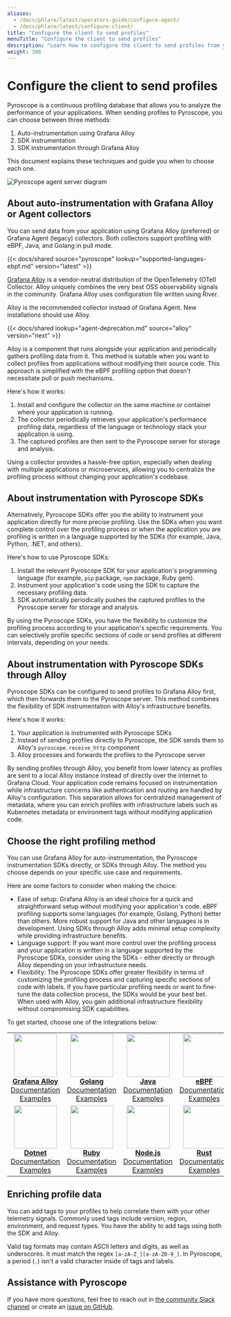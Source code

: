 ```yaml
---
aliases:
  - /docs/phlare/latest/operators-guide/configure-agent/
  - /docs/phlare/latest/configure-client/
title: "Configure the client to send profiles"
menuTitle: "Configure the client to send profiles"
description: "Learn how to configure the client to send profiles from your application."
weight: 300
---
```


# Configure the client to send profiles

Pyroscope is a continuous profiling database that allows you to analyze the performance of your applications.
When sending profiles to Pyroscope, you can choose between three methods:
1. Auto-instrumentation using Grafana Alloy
2. SDK instrumentation
3. SDK instrumentation through Grafana Alloy

This document explains these techniques and guide you when to choose each one.

![Pyroscope agent server diagram](https://grafana.com/media/docs/pyroscope/pyroscope_client_server_diagram_11_18_2024.png)

## About auto-instrumentation with Grafana Alloy or Agent collectors

You can send data from your application using Grafana Alloy (preferred) or Grafana Agent (legacy) collectors.
Both collectors support profiling with eBPF, Java, and Golang in pull mode.

[//]: # 'Shared content for supported languages with eBPF'
[//]: # 'This content is located in /pyroscope/docs/sources/shared/supported-languages-ebpf.md'

{{< docs/shared source="pyroscope" lookup="supported-languages-ebpf.md" version="latest" >}}

[Grafana Alloy](https://grafana.com/docs/alloy/latest/) is a vendor-neutral distribution of the OpenTelemetry (OTel) Collector.
Alloy uniquely combines the very best OSS observability signals in the community.
Grafana Alloy uses configuration file written using River.

Alloy is the recommended collector instead of Grafana Agent.
New installations should use Alloy.

{{< docs/shared lookup="agent-deprecation.md" source="alloy" version="next" >}}

Alloy is a component that runs alongside your application and periodically gathers profiling data from it.
This method is suitable when you want to collect profiles from applications without modifying their source code.
This approach is simplified with the eBPF profiling option that doesn't necessitate pull or push mechanisms.

Here's how it works:

1. Install and configure the collector on the same machine or container where your application is running.
2. The collector periodically retrieves your application's performance profiling data, regardless of the language or technology stack your application is using.
3. The captured profiles are then sent to the Pyroscope server for storage and analysis.

Using a collector provides a hassle-free option, especially when dealing with multiple applications or microservices, allowing you to centralize the profiling process without changing your application's codebase.

## About instrumentation with Pyroscope SDKs

Alternatively, Pyroscope SDKs offer you the ability to instrument your application directly for more precise profiling.
Use the SDKs when you want complete control over the profiling process or when the application you are profiling is written in a language supported by the SDKs (for example, Java, Python, .NET, and others).

Here's how to use Pyroscope SDKs:

1. Install the relevant Pyroscope SDK for your application's programming language (for example, `pip` package, `npm` package, Ruby gem).
2. Instrument your application's code using the SDK to capture the necessary profiling data.
3. SDK automatically periodically pushes the captured profiles to the Pyroscope server for storage and analysis.

By using the Pyroscope SDKs, you have the flexibility to customize the profiling process according to your application's specific requirements.
You can selectively profile specific sections of code or send profiles at different intervals, depending on your needs.

## About instrumentation with Pyroscope SDKs through Alloy

Pyroscope SDKs can be configured to send profiles to Grafana Alloy first, which then forwards them to the Pyroscope server. This method combines the flexibility of SDK instrumentation with Alloy's infrastructure benefits.

Here's how it works:
1. Your application is instrumented with Pyroscope SDKs
2. Instead of sending profiles directly to Pyroscope, the SDK sends them to Alloy's `pyroscope.receive_http` component
3. Alloy processes and forwards the profiles to the Pyroscope server

By sending profiles through Alloy, you benefit from lower latency as profiles are sent to a local Alloy instance instead of directly over the internet to Grafana Cloud. Your application code remains focused on instrumentation while infrastructure concerns like authentication and routing are handled by Alloy's configuration. This separation allows for centralized management of metadata, where you can enrich profiles with infrastructure labels such as Kubernetes metadata or environment tags without modifying application code.

## Choose the right profiling method

You can use Grafana Alloy for auto-instrumentation, the Pyroscope instrumentation SDKs directly, or SDKs through Alloy. 
The method you choose depends on your specific use case and requirements.

Here are some factors to consider when making the choice:

- Ease of setup: Grafana Alloy is an ideal choice for a quick and straightforward setup without modifying your application's code. eBPF profiling supports some languages (for example, Golang, Python) better than others. More robust support for Java and other languages is in development. Using SDKs through Alloy adds minimal setup complexity while providing infrastructure benefits.
- Language support: If you want more control over the profiling process and your application is written in a language supported by the Pyroscope SDKs, consider using the SDKs - either directly or through Alloy depending on your infrastructure needs.
- Flexibility: The Pyroscope SDKs offer greater flexibility in terms of customizing the profiling process and capturing specific sections of code with labels. If you have particular profiling needs or want to fine-tune the data collection process, the SDKs would be your best bet. When used with Alloy, you gain additional infrastructure flexibility without compromising SDK capabilities.

To get started, choose one of the integrations below:
<table>
   <tr>
      <td align="center"><a href="https://grafana.com/docs/pyroscope/latest/configure-client/grafana-alloy/go_pull"><img src="/media/docs/alloy/alloy_icon.png" width="100px;" alt=""/><br />
        <b>Grafana Alloy</b></a><br />
          <a href="https://grafana.com/docs/pyroscope/latest/configure-client/grafana-alloy/go_pull/" title="Documentation">Documentation</a><br />
          <a href="https://github.com/grafana/pyroscope/tree/main/examples/grafana-alloy-auto-instrumentation" title="examples">Examples</a>
      </td>
      <td align="center"><a href="https://grafana.com/docs/pyroscope/latest/configure-client/language-sdks/go_push/"><img src="https://user-images.githubusercontent.com/23323466/178160549-2d69a325-56ec-4e19-bca7-d460d400b163.png" width="100px;" alt=""/><br />
        <b>Golang</b></a><br />
          <a href="https://grafana.com/docs/pyroscope/latest/configure-client/language-sdks/go_push/" title="Documentation">Documentation</a><br />
          <a href="https://github.com/grafana/pyroscope/tree/main/examples/language-sdk-instrumentation/golang-push" title="golang-examples">Examples</a>
      </td>
      <td align="center"><a href="https://grafana.com/docs/pyroscope/latest/configure-client/language-sdks/java/"><img src="https://user-images.githubusercontent.com/23323466/178160550-2b5a623a-0f4c-4911-923f-2c825784d45d.png" width="100px;" alt=""/><br />
        <b>Java</b></a><br />
          <a href="https://grafana.com/docs/pyroscope/latest/configure-client/language-sdks/java/">Documentation</a><br />
          <a href="https://github.com/grafana/pyroscope/tree/main/examples/language-sdk-instrumentation/java/rideshare" title="java-examples">Examples</a>
      </td>
      <td align="center"><a href="https://grafana.com/docs/pyroscope/latest/configure-client/grafana-alloy/ebpf"><img src="https://user-images.githubusercontent.com/23323466/178160548-e974c080-808d-4c5d-be9b-c983a319b037.png" width="100px;" alt=""/><br />
        <b>eBPF</b></a><br />
          <a href="https://grafana.com/docs/pyroscope/latest/configure-client/grafana-alloy/ebpf" title="Documentation">Documentation</a><br />
          <a href="https://github.com/grafana/pyroscope/tree/main/examples/grafana-alloy-auto-instrumentation/ebpf" title="examples">Examples</a>
      </td>
      <td align="center"><a href="https://grafana.com/docs/pyroscope/latest/configure-client/language-sdks/python/"><img src="https://user-images.githubusercontent.com/23323466/178160553-c78b8c15-99b4-43f3-a2a0-252b6c4862b1.png" width="100px;" alt=""/><br />
        <b>Python</b></a><br />
          <a href="https://grafana.com/docs/pyroscope/latest/configure-client/language-sdks/python/" title="Documentation">Documentation</a><br />
          <a href="https://github.com/grafana/pyroscope/tree/main/examples/language-sdk-instrumentation/python" title="python-examples">Examples</a>
      </td>
   </tr>
   <tr>
      <td align="center"><a href="https://grafana.com/docs/pyroscope/latest/configure-client/language-sdks/dotnet/"><img src="https://user-images.githubusercontent.com/23323466/178160544-d2e189c6-a521-482c-a7dc-5375c1985e24.png" width="100px;" alt=""/><br />
        <b>Dotnet</b></a><br />
          <a href="https://grafana.com/docs/pyroscope/latest/configure-client/language-sdks/dotnet/" title="Documentation">Documentation</a><br />
          <a href="https://github.com/grafana/pyroscope/tree/main/examples/language-sdk-instrumentation/dotnet" title="examples">Examples</a>
      </td>
      <td align="center"><a href="https://grafana.com/docs/pyroscope/latest/configure-client/language-sdks/ruby/"><img src="https://user-images.githubusercontent.com/23323466/178160554-b0be2bc5-8574-4881-ac4c-7977c0b2c195.png" width="100px;" alt=""/><br />
        <b>Ruby</b></a><br />
          <a href="https://grafana.com/docs/pyroscope/latest/configure-client/language-sdks/ruby/" title="Documentation">Documentation</a><br />
          <a href="https://github.com/grafana/pyroscope/tree/main/examples/language-sdk-instrumentation/ruby" title="ruby-examples">Examples</a>
      </td>
      <td align="center"><a href="https://grafana.com/docs/pyroscope/latest/configure-client/language-sdks/nodejs/"><img src="https://user-images.githubusercontent.com/23323466/178160551-a79ee6ff-a5d6-419e-89e6-39047cb08126.png" width="100px;" alt=""/><br />
        <b>Node.js</b></a><br />
          <a href="https://grafana.com/docs/pyroscope/latest/configure-client/language-sdks/nodejs/" title="Documentation">Documentation</a><br />
          <a href="https://github.com/grafana/pyroscope/tree/main/examples/language-sdk-instrumentation/nodejs/express" title="examples">Examples</a>
      </td>
      <td align="center"><a href="https://grafana.com/docs/pyroscope/latest/configure-client/language-sdks/rust/"><img src="https://user-images.githubusercontent.com/23323466/178160555-fb6aeee7-5d31-4bcb-9e3e-41e9f2f7d5b4.png" width="100px;" alt=""/><br />
        <b>Rust</b></a><br />
          <a href="https://grafana.com/docs/pyroscope/latest/configure-client/language-sdks/rust/" title="Documentation">Documentation</a><br />
          <a href="https://github.com/grafana/pyroscope/tree/main/examples/language-sdk-instrumentation/rust/rideshare" title="examples">Examples</a>
      </td>
   </tr>
</table>

## Enriching profile data

You can add tags to your profiles to help correlate them with your other telemetry signals.
Commonly used tags include version, region, environment, and request types.
You have the ability to add tags using both the SDK and Alloy.

Valid tag formats may contain ASCII letters and digits, as well as underscores. It must match the regex `[a-zA-Z_][a-zA-Z0-9_]`.
In Pyroscope, a period (`.`) isn't a valid character inside of tags and labels.

## Assistance with Pyroscope

If you have more questions, feel free to reach out in [the community Slack channel](https://grafana.slack.com/) or create an [issue on GitHub](https://github.com/grafana/pyroscope).

